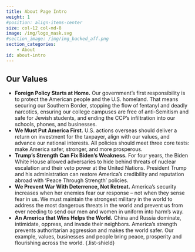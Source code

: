 ```yaml
---
title: About Page Intro
weight: 1
#position: align-items-center
size: col-12 col-md-8
image: /img/logo_mask.svg
#section_image: /img/img_backed_aff.png
section_categories:
    - About
id: about-intro
---
```


## Our Values

- **Foreign Policy Starts at Home.**  Our government’s first responsibility is to protect the American people and the U.S. homeland.  That means securing our Southern Border, stopping the flow of fentanyl and deadly narcotics, ensuring our college campuses are free of anti-Semitism and safe for Jewish students, and ending the CCP’s infiltration into our schools, phones, and businesses.
- **We Must Put America First.**  U.S. actions overseas should deliver a return on investment for the taxpayer, align with our values, and advance our national interests.  All policies should meet three core tests: make America safer, stronger, and more prosperous.  
- **Trump’s Strength Can Fix Biden’s Weakness.**  For four years, the Biden White House allowed adversaries to hide behind threats of nuclear escalation and their veto power at the United Nations.  President Trump and his administration can restore America’s credibility and reputation abroad with ‘Peace Through Strength’ policies.
- **We Prevent War With Deterrence, Not Retreat.**  America’s security increases when her enemies fear our response – not when they sense fear in us.  We must maintain the strongest military in the world to address the most dangerous threats in the world and prevent us from ever needing to send our men and women in uniform into harm’s way.
- **An America that Wins Helps the World.**  China and Russia dominate, intimidate, oppress, and invade their neighbors.  America’s strength prevents authoritarian aggression and makes the world safer.  Our example, values, businesses and people bring peace, prosperity and flourishing across the world.
{.list-shield}